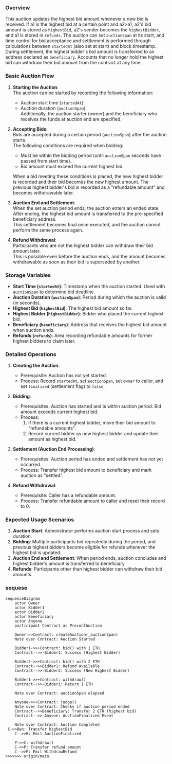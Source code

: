 
### Overview
This auction updates the highest bid amount whenever a new bid is received. If a1 is the highest bid at a certain point and a2>a1, a2's bid amount is stored as `highestBid`, a2's sender becomes the `highestBidder`, and a1 is stored in `refunds`.
The auction can set `auctionSpan` at its start, and time control for bid acceptance and settlement is performed through calculations between `startedAt` (also set at start) and block.timestamp.
During settlement, the highest bidder's bid amount is transferred to an address declared as `beneficiary`.
Accounts that no longer hold the highest bid can withdraw their bid amount from the contract at any time.

### Basic Auction Flow

1. **Starting the Auction**:  
   The auction can be started by recording the following information:  
   - Auction start time (`startedAt`)  
   - Auction duration (`auctionSpan`)  
   Additionally, the auction starter (owner) and the beneficiary who receives the funds at auction end are specified.

2. **Accepting Bids**:  
   Bids are accepted during a certain period (`auctionSpan`) after the auction starts.  
   The following conditions are required when bidding:  
   - Must be within the bidding period (until `auctionSpan` seconds have passed from start time).  
   - Bid amount must exceed the current highest bid.
   
   When a bid meeting these conditions is placed, the new highest bidder is recorded and their bid becomes the new highest amount. The previous highest bidder's bid is recorded as a "refundable amount" and becomes withdrawable later.

3. **Auction End and Settlement**:  
   When the set auction period ends, the auction enters an ended state. After ending, the highest bid amount is transferred to the pre-specified beneficiary address.  
   This settlement becomes final once executed, and the auction cannot perform the same process again.

4. **Refund Withdrawal**:  
   Participants who are not the highest bidder can withdraw their bid amount later.  
   This is possible even before the auction ends, and the amount becomes withdrawable as soon as their bid is superseded by another.

### Storage Variables

- **Start Time (`startedAt`)**: Timestamp when the auction started. Used with `auctionSpan` to determine bid deadline. 
- **Auction Duration (`auctionSpan`)**: Period during which the auction is valid (in seconds).  
- **Highest Bid (`highestBid`)**: The highest bid amount so far.  
- **Highest Bidder (`highestBidder`)**: Bidder who placed the current highest bid.  
- **Beneficiary (`beneficiary`)**: Address that receives the highest bid amount when auction ends.  
- **Refunds (`refunds`)**: Area recording refundable amounts for former highest bidders to claim later.

### Detailed Operations

1. **Creating the Auction**:  
   - Prerequisite: Auction has not yet started.  
   - Process: Record `startedAt`, set `auctionSpan`, set `owner` to caller, and set `finalized` (settlement flag) to `false`.

2. **Bidding**:  
   - Prerequisites: Auction has started and is within auction period. Bid amount exceeds current highest bid.  
   - Process:  
     1. If there is a current highest bidder, move their bid amount to "refundable amounts".  
     2. Record current bidder as new highest bidder and update their amount as highest bid.

3. **Settlement (Auction End Processing)**:  
   - Prerequisites: Auction period has ended and settlement has not yet occurred.  
   - Process: Transfer highest bid amount to beneficiary and mark auction as "settled".

4. **Refund Withdrawal**:  
   - Prerequisite: Caller has a refundable amount.  
   - Process: Transfer refundable amount to caller and reset their record to 0.

### Expected Usage Scenarios

1. **Auction Start**: Administrator performs auction start process and sets duration.  
2. **Bidding**: Multiple participants bid repeatedly during the period, and previous highest bidders become eligible for refunds whenever the highest bid is updated.  
3. **Auction End and Settlement**: When period ends, auction concludes and highest bidder's amount is transferred to beneficiary.  
4. **Refunds**: Participants other than highest bidder can withdraw their bid amounts.


### sequese

```mermaid
sequenceDiagram
    actor Owner
    actor Bidder1
    actor Bidder2
    actor Beneficiary
    actor Anyone
    participant Contract as PreconfAuction

    Owner->>Contract: createAuction(_auctionSpan)
    Note over Contract: Auction Started
    
    Bidder1->>+Contract: bid() with 1 ETH
    Contract-->>-Bidder1: Success (Highest Bidder)
    
    Bidder2->>+Contract: bid() with 2 ETH
    Contract-->>Bidder1: Refund Available
    Contract-->>-Bidder2: Success (New Highest Bidder)
    
    Bidder1->>+Contract: withdraw()
    Contract-->>-Bidder1: Return 1 ETH
    
    Note over Contract: auctionSpan elapsed

    Anyone->>+Contract: judge()
    Note over Contract: Checks if auction period ended
    Contract-->>Beneficiary: Transfer 2 ETH (highest bid)
    Contract-->>-Anyone: AuctionFinalized Event
    
    Note over Contract: Auction Completed
 C->>Ben: Transfer highestBid
    C-->>B: Emit AuctionFinalized

    P->>C: withdraw()
    C->>P: Transfer refund amount
    C-->>P: Emit WithdrawRefund
>>>>>>> origin/main
```
